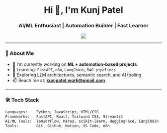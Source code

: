 <h1 align="center">Hi 👋, I'm Kunj Patel</h1>
<h3 align="center">AI/ML Enthusiast | Automation Builder | Fast Learner</h3>

<p align="center">
  <img src="https://readme-typing-svg.demolab.com/?font=Fira+Code&size=22&pause=1000&color=16D9E3&center=true&vCenter=true&width=500&height=45&lines=%E2%9A%99%EF%B8%8F+Building+ML+systems;%F0%9F%A4%96+Exploring+AI+automation;%F0%9F%9A%80+Learning+every+day">
</p>


---

### 💫 About Me
- 🔭 I’m currently working on **ML + automation-based projects**
- 🌱 Learning: `FastAPI`, `n8n`, `LangChain`, `RAG pipelines`
- 🧠 Exploring LLM architectures, semantic search, and AI tooling
- 📫 Reach me at: **kunjpatel.work@gmail.com**

---

### 🛠️ Tech Stack
```bash
Languages:    Python, JavaScript, HTML/CSS
Frameworks:   FastAPI, React, Tailwind CSS, Streamlit
AI/ML Tools:  TensorFlow, Keras, scikit-learn, HuggingFace, LangChain
Tools:        Git, GitHub, Notion, VS Code, n8n

